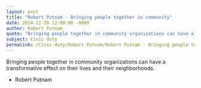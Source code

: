 ```yaml
---
layout: post
title: "Robert Putnam - Bringing people together in community"
date: 2024-12-28 12:00:00 -0000
author: Robert Putnam
quote: "Bringing people together in community organizations can have a transformative effect on their lives and their neighborhoods."
subject: Civic duty
permalink: /Civic duty/Robert Putnam/Robert Putnam - Bringing people together in community
---
```


Bringing people together in community organizations can have a transformative effect on their lives and their neighborhoods.

- Robert Putnam
